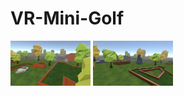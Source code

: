 # VR-Mini-Golf

<img src="Screenshots/Main_1080p_07.04.2023_11-39-07.jpg" width="128"/>
<img src="Screenshots/Main_1080p_07.04.2023_11-39-32.jpg" width="128"/>
